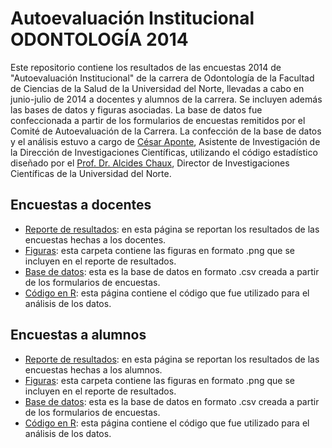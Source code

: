 Autoevaluación Institucional ODONTOLOGÍA 2014
=============

Este repositorio contiene los resultados de las encuestas 2014 de "Autoevaluación Institucional" de la carrera de Odontología de la Facultad de Ciencias de la Salud de la Universidad del Norte, llevadas a cabo en junio-julio de 2014 a docentes y alumnos de la carrera. Se incluyen además las bases de datos y figuras asociadas. La base de datos fue confeccionada a partir de los formularios de encuestas remitidos por el Comité de Autoevaluación de la Carrera. La confección de la base de datos y el análisis estuvo a cargo de [César Aponte](https://github.com/ceapo1905), Asistente de Investigación de la Dirección de Investigaciones Científicas, utilizando el código estadístico diseñado por el [Prof. Dr. Alcides Chaux](https://github.com/alcideschaux), Director de Investigaciones Científicas de la Universidad del Norte. 

## Encuestas a docentes
* [Reporte de resultados](https://github.com/alcideschaux/Fisioterapia2014/blob/master/Docentes/Fisioterapia2014Docentes.md): en esta página se reportan los resultados de las encuestas hechas a los docentes.
* [Figuras](https://github.com/alcideschaux/Fisioterapia2014/tree/master/Docentes/figure): esta carpeta contiene las figuras en formato .png que se incluyen en el reporte de resultados.
* [Base de datos](https://github.com/alcideschaux/Fisioterapia2014/blob/master/Fisioterapia2014Docentes.csv): esta es la base de datos en formato .csv creada a partir de los formularios de encuestas.
* [Código en R](https://github.com/alcideschaux/Fisioterapia2014/blob/master/Docentes/Fisioterapia2014Docentes.Rmd): esta página contiene el código que fue utilizado para el análisis de los datos.

## Encuestas a alumnos
* [Reporte de resultados](https://github.com/alcideschaux/Fisioterapia2014/blob/master/Alumnos/Fisioterapia2014Alumnos.md): en esta página se reportan los resultados de las encuestas hechas a los alumnos.
* [Figuras](https://github.com/alcideschaux/Fisioterapia2014/tree/master/Alumnos/figure): esta carpeta contiene las figuras en formato .png que se incluyen en el reporte de resultados.
* [Base de datos](https://github.com/alcideschaux/Fisioterapia2014/blob/master/Fisioterapia2014Estudiantes.csv): esta es la base de datos en formato .csv creada a partir de los formularios de encuestas.
* [Código en R](https://github.com/alcideschaux/Fisioterapia2014/blob/master/Alumnos/Fisioterapia2014Alumnos.Rmd): esta página contiene el código que fue utilizado para el análisis de los datos.